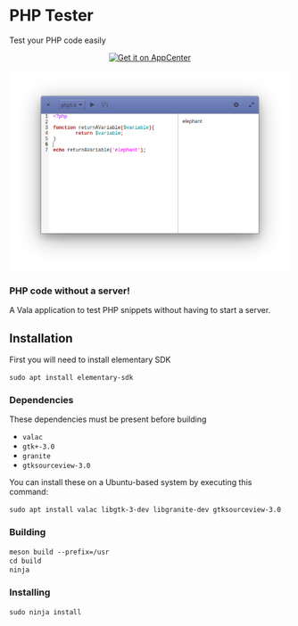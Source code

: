 # PHP Tester
Test your PHP code easily
 
<p align="center">
    <a href="<p align="center">
    <a href="https://appcenter.elementary.io/com.github.bartzaalberg.php-tester">
        <img src="https://appcenter.elementary.io/badge.svg" alt="Get it on AppCenter">
    </a>
</p>

<p align="center"> 
    <img  
    src="https://raw.githubusercontent.com/bartzaalberg/php-tester/master/screenshot.png" /> 
</p>

### PHP code without a server!

A Vala application to test PHP snippets without having to start a server.

## Installation

First you will need to install elementary SDK

 `sudo apt install elementary-sdk`

### Dependencies

These dependencies must be present before building
 - `valac`
 - `gtk+-3.0`
 - `granite`
 - `gtksourceview-3.0`

 You can install these on a Ubuntu-based system by executing this command:
 
 `sudo apt install valac libgtk-3-dev libgranite-dev gtksourceview-3.0`

### Building
```
meson build --prefix=/usr
cd build
ninja
```

### Installing
`sudo ninja install`
